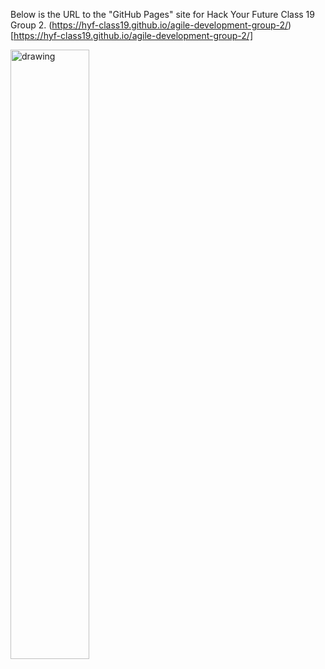 Below is the URL to the "GitHub Pages" site for Hack Your Future Class 19 Group 2.
(https://hyf-class19.github.io/agile-development-group-2/)[https://hyf-class19.github.io/agile-development-group-2/]

<img src="drawing.jpg" alt="drawing" width="50%"/>
